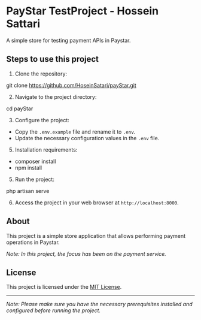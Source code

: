 # PayStar TestProject - Hossein Sattari

A simple store for testing payment APIs in Paystar.

## Steps to use this project

1. Clone the repository:

git clone https://github.com/HoseinSatari/payStar.git


2. Navigate to the project directory:

cd payStar


3. Configure the project:
- Copy the `.env.example` file and rename it to `.env`.
- Update the necessary configuration values in the `.env` file.


5. Installation requirements:
- composer install 
- npm install

5. Run the project:

php artisan serve 


6. Access the project in your web browser at `http://localhost:8000`.

## About

This project is a simple store application that allows performing payment operations in Paystar.

*Note: In this project, the focus has been on the payment service.*

## License

This project is licensed under the [MIT License](https://github.com/HoseinSatari/payStar/blob/main/LICENSE).

---
*Note: Please make sure you have the necessary prerequisites installed and configured before running the project.*
